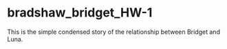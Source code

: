 # bradshaw_bridget_HW-1
This is the simple condensed story of the relationship between Bridget and Luna. 
